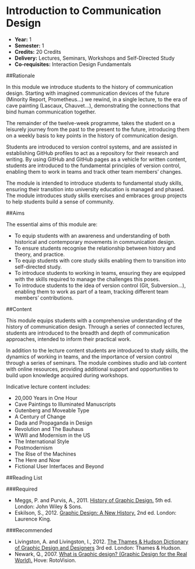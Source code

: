 Introduction to Communication Design
====================================

+ __Year:__ 1
+ __Semester:__ 1
+ __Credits:__ 20 Credits
+ __Delivery:__ Lectures, Seminars, Workshops and Self-Directed Study
+ __Co-requisites:__ Interaction Design Fundamentals


##Rationale

In this module we introduce students to the history of communication design. Starting with imagined communication devices of the future (Minority Report, Prometheus…) we rewind, in a single lecture, to the era of cave painting (Lascaux, Chauvet…), demonstrating the connections that bind human communication together.

The remainder of the twelve-week programme, takes the student on a leisurely journey from the past to the present to the future, introducing them on a weekly basis to key points in the history of communication design.

Students are introduced to version control systems, and are assisted in establishing GitHub profiles to act as a repository for their research and writing. By using GitHub and GitHub pages as a vehicle for written content, students are introduced to the fundamental principles of version control, enabling them to work in teams and track other team members’ changes.

The module is intended to introduce students to fundamental study skills, ensuring their transition into university education is managed and phased. The module introduces study skills exercises and embraces group projects to help students build a sense of community.


##Aims

The essential aims of this module are:

+ To equip students with an awareness and understanding of both historical and contemporary movements in communication design.
+ To ensure students recognise the relationship between history and theory, and practice.
+ To equip students with core study skills enabling them to transition into self-directed study.
+ To introduce students to working in teams, ensuring they are equipped with the skills required to manage the challenges this poses.
+ To introduce students to the idea of version control (Git, Subversion…), enabling them to work as part of a team, tracking different team members’ contributions.


##Content

This module equips students with a comprehensive understanding of the history of communication design. Through a series of connected lectures, students are introduced to the breadth and depth of communication approaches, intended to inform their practical work.

In addition to the lecture content students are introduced to study skills, the dynamics of working in teams, and the importance of version control through a series of seminars. The module combines studio and lab content with online resources, providing additional support and opportunities to build upon knowledge acquired during workshops.

Indicative lecture content includes:

+ 20,000 Years in One Hour
+ Cave Paintings to Illuminated Manuscripts
+ Gutenberg and Moveable Type
+ A Century of Change
+ Dada and Propaganda in Design
+ Revolution and The Bauhaus 
+ WWII and Modernism in the US
+ The International Style
+ Postmodernism
+ The Rise of the Machines
+ The Here and Now
+ Fictional User Interfaces and Beyond


##Reading List

###Required

+ Meggs, P. and Purvis, A., 2011. [History of Graphic Design.](http://www.amazon.co.uk/exec/obidos/ASIN/0470168730/monographic-21) 5th ed. London: John Wiley & Sons.
+ Eskilson, S., 2012. [Graphic Design: A New History.](http://www.amazon.co.uk/exec/obidos/ASIN/1856695115/monographic-21) 2nd ed. London: Laurence King.


###Recommended

+ Livingston, A. and Livingston, I., 2012. [The Thames & Hudson Dictionary of Graphic Design and Designers](http://www.amazon.co.uk/exec/obidos/ASIN/0500204136/monographic-21) 3rd ed. London: Thames & Hudson.
+ Newark, Q., 2007. [What is Graphic design? (Graphic Design for the Real World).](http://www.amazon.co.uk/exec/obidos/ASIN/2940361878/monographic-21) Hove: RotoVision.

<!-- This reading list would benefit from a couple of extra books, in particular a book that focuses on interaction design principles to supplement the heavy graphic design focus. We also need to replace Newark, it’s prohibitively expensive. The Eskilson book, while good, is also out of print. -->
